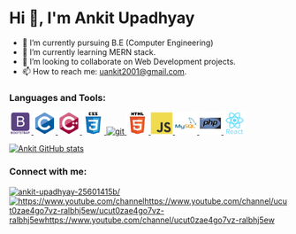 <h1>Hi 👋, I'm Ankit Upadhyay</h1>

- 🔭 I’m currently pursuing B.E (Computer Engineering)
- 🌱 I’m currently learning MERN stack.
- 👯 I’m looking to collaborate on Web Development projects.
- 📫 How to reach me:  <uankit2001@gmail.com>.

<h3 align="left">Languages and Tools:</h3>
<p align="left"> <a href="https://getbootstrap.com" target="_blank"> <img src="https://raw.githubusercontent.com/devicons/devicon/master/icons/bootstrap/bootstrap-plain-wordmark.svg" alt="bootstrap" width="40" height="40"/> </a> <a href="https://www.cprogramming.com/" target="_blank"> <img src="https://raw.githubusercontent.com/devicons/devicon/master/icons/c/c-original.svg" alt="c" width="40" height="40"/> </a> <a href="https://www.w3schools.com/cpp/" target="_blank"> <img src="https://raw.githubusercontent.com/devicons/devicon/master/icons/cplusplus/cplusplus-original.svg" alt="cplusplus" width="40" height="40"/> </a> <a href="https://www.w3schools.com/css/" target="_blank"> <img src="https://raw.githubusercontent.com/devicons/devicon/master/icons/css3/css3-original-wordmark.svg" alt="css3" width="40" height="40"/> </a> <a href="https://git-scm.com/" target="_blank"> <img src="https://www.vectorlogo.zone/logos/git-scm/git-scm-icon.svg" alt="git" width="40" height="40"/> </a> <a href="https://www.w3.org/html/" target="_blank"> <img src="https://raw.githubusercontent.com/devicons/devicon/master/icons/html5/html5-original-wordmark.svg" alt="html5" width="40" height="40"/> </a> <a href="https://developer.mozilla.org/en-US/docs/Web/JavaScript" target="_blank"> <img src="https://raw.githubusercontent.com/devicons/devicon/master/icons/javascript/javascript-original.svg" alt="javascript" width="40" height="40"/> </a> <a href="https://www.mysql.com/" target="_blank"> <img src="https://raw.githubusercontent.com/devicons/devicon/master/icons/mysql/mysql-original-wordmark.svg" alt="mysql" width="40" height="40"/> </a> <a href="https://www.php.net" target="_blank"> <img src="https://raw.githubusercontent.com/devicons/devicon/master/icons/php/php-original.svg" alt="php" width="40" height="40"/> </a> <a href="https://reactjs.org/" target="_blank"> <img src="https://raw.githubusercontent.com/devicons/devicon/master/icons/react/react-original-wordmark.svg" alt="react" width="40" height="40"/> </a> </p>


[![Ankit GitHub stats](https://github-readme-stats.vercel.app/api?username=Ankkkitt&hide=contribs&show_icons=true&theme=radical)](https://github.com/Ankkkitt/github-readme-stats)


<h3 align="left">Connect with me:</h3>
<p align="left">
<a href="https://linkedin.com/in/ankit-upadhyay-25601415b/" target="blank"><img align="center" src="https://raw.githubusercontent.com/rahuldkjain/github-profile-readme-generator/master/src/images/icons/Social/linked-in-alt.svg" alt="ankit-upadhyay-25601415b/" height="30" width="40" /></a>
<a href="https://www.youtube.com/c/https://www.youtube.com/channelhttps://www.youtube.com/channel/ucut0zae4go7vz-ralbhj5ew/ucut0zae4go7vz-ralbhj5ewhttps://www.youtube.com/channel/ucut0zae4go7vz-ralbhj5ew" target="blank"><img align="center" src="https://raw.githubusercontent.com/rahuldkjain/github-profile-readme-generator/master/src/images/icons/Social/youtube.svg" alt="https://www.youtube.com/channelhttps://www.youtube.com/channel/ucut0zae4go7vz-ralbhj5ew/ucut0zae4go7vz-ralbhj5ewhttps://www.youtube.com/channel/ucut0zae4go7vz-ralbhj5ew" height="30" width="40" /></a>
</p>


